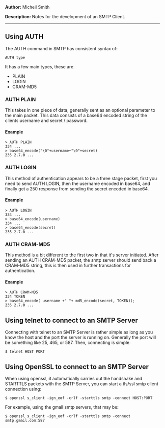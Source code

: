 **Author:** Micheil Smith  

**Description:** Notes for the development of an SMTP Client.

----
	
## Using AUTH ##

The AUTH command in SMTP has consistent syntax of:	

	AUTH type

It has a few main types, these are: 

*	PLAIN
*	LOGIN
*	CRAM-MD5

### AUTH PLAIN ###
This takes in one piece of data, generally sent as an optional parameter to the main packet. This data consists of a base64 encoded string of the clients username and secret / password.

#### Example ####
	> AUTH PLAIN
	334 ...
	> base64_encode("\0"+username+"\0"+secret)
	235 2.7.0 ...

### AUTH LOGIN ###
This method of authentication appears to be a three stage packet, first you need to send AUTH LOGIN, then the username encoded in base64, and finally get a 250 response from sending the secret encoded in base64.

#### Example ####
	> AUTH LOGIN
	334 ...
	> base64_encode(username)
	334 ...
	> base64_encode(secret)
	235 2.7.0 ...

### AUTH CRAM-MD5 ###
This method is a bit different to the first two in that it's server initiated. After sending an AUTH CRAM-MD5 packet, the smtp server should send back a CRAM-MD5 string, this is then used in further transactions for authentication.

#### Example ####
	> AUTH CRAM-MD5
	334 TOKEN
	> base64_encode( username +" "+ md5_encode(secret, TOKEN));
	235 2.7.0 ...

## Using telnet to connect to an SMTP Server ##
Connecting with telnet to an SMTP Server is rather simple as long as you know the host and the port the server is running on. Generally the port will be something like 25, 465, or 587. Then, connecting is simple:
	
	$ telnet HOST PORT

## Using OpenSSL to connect to an SMTP Server ##

When using openssl, it automatically carries out the handshake and STARTTLS packets with the SMTP Server, you can start a tls/ssl smtp client connection using:

	$ openssl s_client -ign_eof -crlf -starttls smtp -connect HOST:PORT

For example, using the gmail smtp servers, that may be:

	$ openssl s_client -ign_eof -crlf -starttls smtp -connect smtp.gmail.com:587